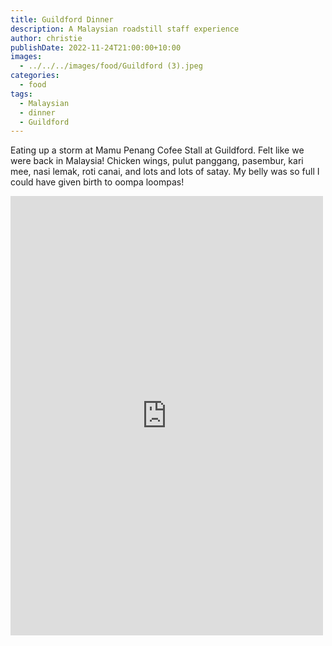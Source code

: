 ```yaml
---
title: Guildford Dinner
description: A Malaysian roadstill staff experience
author: christie
publishDate: 2022-11-24T21:00:00+10:00
images:
  - ../../../images/food/Guildford (3).jpeg
categories:
  - food
tags:
  - Malaysian
  - dinner
  - Guildford
---
```


Eating up a storm at Mamu Penang Cofee Stall at Guildford. Felt like we were back in Malaysia! Chicken wings, pulut panggang, pasembur, kari mee, nasi lemak, roti canai, and lots and lots of satay. My belly was so full I could have given birth to oompa loompas!

<iframe src="https://www.facebook.com/plugins/post.php?href=https%3A%2F%2Fwww.facebook.com%2Fchris1.tham%2Fposts%2Fpfbid03614WnbHgwCV7iQv74wFLabw4fSxC7AX2ELZgv63dxFCdezPPn8H6PyqbF3VwTv4jl&show_text=true&width=500" width="500" height="703" style="border:none;overflow:hidden" scrolling="no" frameborder="0" allowfullscreen="true" allow="autoplay; clipboard-write; encrypted-media; picture-in-picture; web-share"></iframe>
